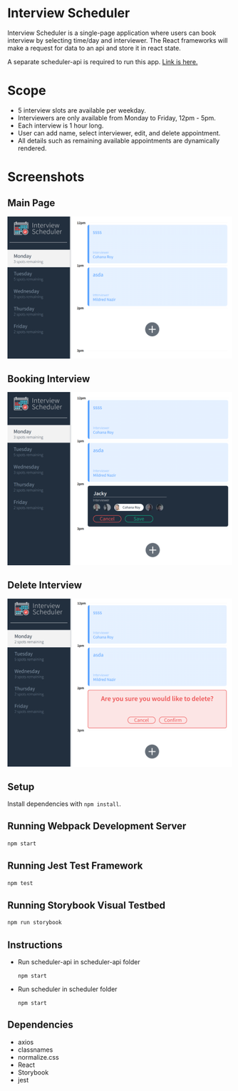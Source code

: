 # Interview Scheduler
Interview Scheduler is a single-page application where users can book interview by selecting time/day and interviewer.
The React frameworks will make a request for data to an api and store it in react state.

A separate scheduler-api is required to run this app. [Link is here.](https://github.com/jackiestchen/scheduler-api)

# Scope
* 5 interview slots are available per weekday. 
* Interviewers are only available from Monday to Friday, 12pm - 5pm.
* Each interview is 1 hour long. 
* User can add name, select interviewer, edit, and delete appointment.
* All details such as remaining available appointments are dynamically rendered.

# Screenshots
## Main Page
!["Main Page"](screenshots/Homescreen.png)

## Booking Interview 
!["Booking"](screenshots/Bookingscreen.png)

## Delete Interview 
!["Delete"](screenshots/Deletescreen.png)

## Setup

Install dependencies with `npm install`.

## Running Webpack Development Server

```sh
npm start
```

## Running Jest Test Framework

```sh
npm test
```

## Running Storybook Visual Testbed

```sh
npm run storybook
```

## Instructions
* Run scheduler-api in scheduler-api folder
  ```
  npm start
  ```
* Run scheduler in scheduler folder
  ```
  npm start
  ```

## Dependencies
* axios
* classnames
* normalize.css
* React
* Storybook
* jest
